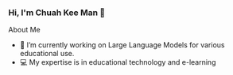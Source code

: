 ### Hi, I'm Chuah Kee Man 👋

About Me

- 🤖 I’m currently working on Large Language Models for various educational use. 
- 💻 My expertise is in educational technology and e-learning


